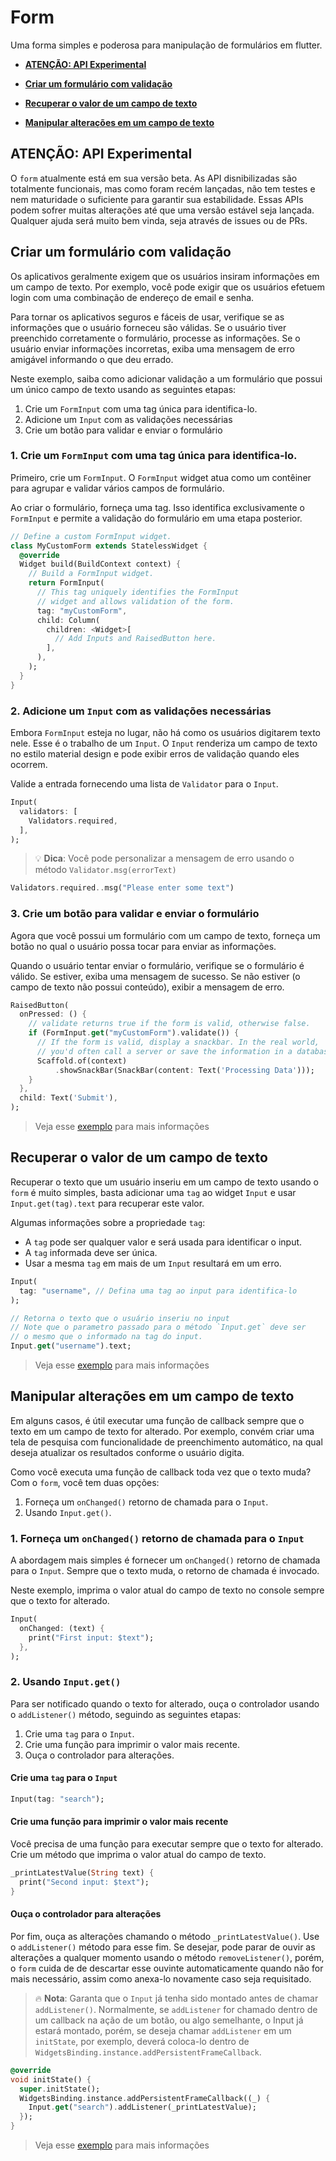 # Form

Uma forma simples e poderosa para manipulação de formulários em flutter.

- **[ATENÇÃO: API Experimental](#aten%c3%87%c3%83o-api-experimental)**

- **[Criar um formulário com validação](#criar-um-formul%c3%a1rio-com-valida%c3%a7%c3%a3o)**

- **[Recuperar o valor de um campo de texto](#recuperar-o-valor-de-um-campo-de-texto)**

- **[Manipular alterações em um campo de texto](#manipular-altera%c3%a7%c3%b5es-em-um-campo-de-texto)**

## ATENÇÃO: API Experimental

O `form` atualmente está em sua versão beta. As API disnibilizadas são totalmente funcionais, mas como foram recém lançadas, não tem testes e nem maturidade o suficiente para garantir sua estabilidade. Essas APIs podem sofrer muitas alterações até que uma versão estável seja lançada. Qualquer ajuda será muito bem vinda, seja através de issues ou de PRs.

## Criar um formulário com validação

Os aplicativos geralmente exigem que os usuários insiram informações em um campo de texto. Por exemplo, você pode exigir que os usuários efetuem login com uma combinação de endereço de email e senha.

Para tornar os aplicativos seguros e fáceis de usar, verifique se as informações que o usuário forneceu são válidas. Se o usuário tiver preenchido corretamente o formulário, processe as informações. Se o usuário enviar informações incorretas, exiba uma mensagem de erro amigável informando o que deu errado.

Neste exemplo, saiba como adicionar validação a um formulário que possui um único campo de texto usando as seguintes etapas:

1. Crie um `FormInput` com uma tag única para identifica-lo.
2. Adicione um `Input` com as validações necessárias
3. Crie um botão para validar e enviar o formulário

### 1. Crie um `FormInput` com uma tag única para identifica-lo.

Primeiro, crie um `FormInput`. O `FormInput` widget atua como um contêiner para agrupar e validar vários campos de formulário.

Ao criar o formulário, forneça uma tag. Isso identifica exclusivamente o `FormInput` e permite a validação do formulário em uma etapa posterior.

```dart
// Define a custom FormInput widget.
class MyCustomForm extends StatelessWidget {
  @override
  Widget build(BuildContext context) {
    // Build a FormInput widget.
    return FormInput(
      // This tag uniquely identifies the FormInput
      // widget and allows validation of the form.
      tag: "myCustomForm",
      child: Column(
        children: <Widget>[
          // Add Inputs and RaisedButton here.
        ],
      ),
    );
  }
}
```

### 2. Adicione um `Input` com as validações necessárias

Embora `FormInput` esteja no lugar, não há como os usuários digitarem texto nele. Esse é o trabalho de um `Input`. O `Input` renderiza um campo de texto no estilo material design e pode exibir erros de validação quando eles ocorrem.

Valide a entrada fornecendo uma lista de `Validator` para o `Input`.

```dart
Input(
  validators: [
    Validators.required,
  ],
);
```

> :bulb: **Dica**: Você pode personalizar a mensagem de erro usando o método `Validator.msg(errorText)`

```dart
Validators.required..msg("Please enter some text")
```

### 3. Crie um botão para validar e enviar o formulário

Agora que você possui um formulário com um campo de texto, forneça um botão no qual o usuário possa tocar para enviar as informações.

Quando o usuário tentar enviar o formulário, verifique se o formulário é válido. Se estiver, exiba uma mensagem de sucesso. Se não estiver (o campo de texto não possui conteúdo), exibir a mensagem de erro.

```dart
RaisedButton(
  onPressed: () {
    // validate returns true if the form is valid, otherwise false.
    if (FormInput.get("myCustomForm").validate()) {
      // If the form is valid, display a snackbar. In the real world,
      // you'd often call a server or save the information in a database.
      Scaffold.of(context)
          .showSnackBar(SnackBar(content: Text('Processing Data')));
    }
  },
  child: Text('Submit'),
);
```

> Veja esse [exemplo](./example/lib/validation.dart) para mais informações

## Recuperar o valor de um campo de texto

Recuperar o texto que um usuário inseriu em um campo de texto usando o `form` é muito simples, basta adicionar uma `tag` ao widget `Input` e usar `Input.get(tag).text` para recuperar este valor.

Algumas informações sobre a propriedade `tag`:

* A `tag` pode ser qualquer valor e será usada para identificar o input.
* A `tag` informada deve ser única.
* Usar a mesma `tag` em mais de um `Input` resultará em um erro.

```dart
Input(
  tag: "username", // Defina uma tag ao input para identifica-lo
);
```

```dart
// Retorna o texto que o usuário inseriu no input
// Note que o parametro passado para o método `Input.get` deve ser
// o mesmo que o informado na tag do input.
Input.get("username").text; 
```

> Veja esse [exemplo](./example/lib/login.dart) para mais informações

## Manipular alterações em um campo de texto

Em alguns casos, é útil executar uma função de callback sempre que o texto em um campo de texto for alterado. Por exemplo, convém criar uma tela de pesquisa com funcionalidade de preenchimento automático, na qual deseja atualizar os resultados conforme o usuário digita.

Como você executa uma função de callback toda vez que o texto muda? Com o `form`, você tem duas opções:

1. Forneça um `onChanged()` retorno de chamada para o `Input`.
2. Usando `Input.get()`.

### 1. Forneça um `onChanged()` retorno de chamada para o `Input`

A abordagem mais simples é fornecer um `onChanged()` retorno de chamada para o `Input`. Sempre que o texto muda, o retorno de chamada é invocado.

Neste exemplo, imprima o valor atual do campo de texto no console sempre que o texto for alterado.

```dart
Input(
  onChanged: (text) {
    print("First input: $text");
  },
);
```

### 2. Usando `Input.get()`

Para ser notificado quando o texto for alterado, ouça o controlador usando o `addListener()` método, seguindo as seguintes etapas:

1. Crie uma `tag` para o `Input`.
3. Crie uma função para imprimir o valor mais recente.
4. Ouça o controlador para alterações.

#### Crie uma `tag` para o `Input`

```dart
Input(tag: "search");
```

#### Crie uma função para imprimir o valor mais recente

Você precisa de uma função para executar sempre que o texto for alterado. Crie um método que imprima o valor atual do campo de texto.

```dart
_printLatestValue(String text) {
  print("Second input: $text");
}
```

#### Ouça o controlador para alterações

Por fim, ouça as alterações chamando o método `_printLatestValue()`. Use o `addListener()` método para esse fim. Se desejar, pode parar de ouvir as alterações a qualquer momento usando o método `removeListener()`, porém, o `form` cuida de de descartar esse ouvinte automaticamente quando não for mais necessário, assim como anexa-lo novamente caso seja requisitado.

> :fire: **Nota**: Garanta que o `Input` já tenha sido montado antes de chamar `addListener()`. Normalmente, se `addListener` for chamado dentro de um callback na ação de um botão, ou algo semelhante, o Input já estará montado, porém, se deseja chamar `addListener` em um `initState`, por exemplo, deverá coloca-lo dentro de ` WidgetsBinding.instance.addPersistentFrameCallback`.

```dart
@override
void initState() {
  super.initState();
  WidgetsBinding.instance.addPersistentFrameCallback((_) {
    Input.get("search").addListener(_printLatestValue);
  });
}
```

> Veja esse [exemplo](./example/lib/input_changes.dart) para mais informações